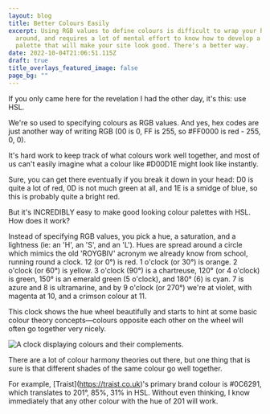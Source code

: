 ```yaml
---
layout: blog
title: Better Colours Easily
excerpt: Using RGB values to define colours is difficult to wrap your head
  around, and requires a lot of mental effort to know how to develop a colour
  palette that will make your site look good. There's a better way.
date: 2022-10-04T21:06:51.115Z
draft: true
title_overlays_featured_image: false
page_bg: ""
---
```

I﻿f you only came here for the revelation I had the other day, it's this: use HSL.

W﻿e're so used to specifying colours as RGB values. And yes, hex codes are just another way of writing RGB (00 is 0, FF is 255, so #FF0000 is red - 255, 0, 0). 

It's hard work to keep track of what colours work well together, and most of us can't easily imagine what a colour like #D00D1E might look like instantly.

Sure, you can get there eventually if you break it down in your head: D0 is quite a lot of red, 0D is not much green at all, and 1E is a smidge of blue, so this is probably quite a bright red.

But it's INCREDIBLY easy to make good looking colour palettes with HSL. How does it work?

I﻿nstead of specifying RGB values, you pick a hue, a saturation, and a lightness (ie: an 'H', an 'S', and an 'L'). Hues are spread around a circle which mimics the old 'ROYGBIV' acronym we already know from school, running round a clock. 12 (or 0°) is red. 1 o'clock (or 30°) is orange. 2 o'clock (or 60°) is yellow. 3 o'clock (90°) is a chartreuse, 120° (or 4 o'clock) is green, 150° is an emerald green (5 o'clock), and 180° (6) is cyan. 7 is azure and 8 is ultramarine, and by 9 o'clock (or 270°) we're at violet, with magenta at 10, and a crimson colour at 11. 

T﻿his clock shows the hue wheel beautifully and starts to hint at some basic colour theory concepts—colours opposite each other on the wheel will often go together very nicely.

![A clock displaying colours and their complements.](/media/uploads/rainbow-multi-coloured-wall-clock-578129b_01.jpeg)

T﻿here are a lot of colour harmony theories out there, but one thing that is sure is that different shades of the same colour go well together.

F﻿or example, \[Traist](https://traist.co.uk)'s primary brand colour is #0C6291, which translates to 201°, 85%, 31% in HSL. Without even thinking, I know immediately that any other colour with the hue of 201 will work.